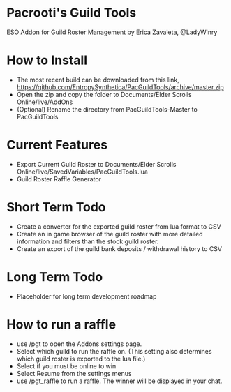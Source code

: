 # Pacrooti's Guild Tools
ESO Addon for Guild Roster Management by Erica Zavaleta, @LadyWinry

# How to Install
* The most recent build can be downloaded from this link,  https://github.com/EntropySynthetica/PacGuildTools/archive/master.zip
* Open the zip and copy the folder to Documents/Elder Scrolls Online/live/AddOns
* (Optional) Rename the directory from PacGuildTools-Master to PacGuildTools 

# Current Features
* Export Current Guild Roster to Documents/Elder Scrolls Online/live/SavedVariables/PacGuildTools.lua
* Guild Roster Raffle Generator

# Short Term Todo
* Create a converter for the exported guild roster from lua format to CSV
* Create an in game browser of the guild roster with more detailed information and filters than the stock guild roster.  
* Create an export of the guild bank deposits / withdrawal history to CSV

# Long Term Todo
* Placeholder for long term development roadmap

# How to run a raffle
* use /pgt to open the Addons settings page.  
* Select which guild to run the raffle on.  (This setting also determines which guild roster is exported to the lua file.)
* Select if you must be online to win
* Select Resume from the settings menus
* use /pgt_raffle to run a raffle.  The winner will be displayed in your chat.


